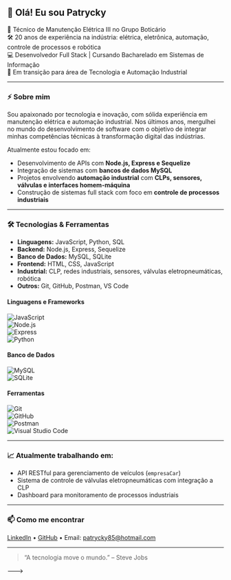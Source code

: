 ## 👋 Olá! Eu sou Patrycky 

🎯 Técnico de Manutenção Elétrica III no Grupo Boticário  
🛠️ 20 anos de experiência na indústria: elétrica, eletrônica, automação, controle de processos e robótica  
💻 Desenvolvedor Full Stack | Cursando Bacharelado em Sistemas de Informação  
🚀 Em transição para área de Tecnologia e Automação Industrial  

---

### ⚡ Sobre mim

Sou apaixonado por tecnologia e inovação, com sólida experiência em manutenção elétrica e automação industrial. Nos últimos anos, mergulhei no mundo do desenvolvimento de software com o objetivo de integrar minhas competências técnicas à transformação digital das indústrias.

Atualmente estou focado em:

- Desenvolvimento de APIs com **Node.js, Express e Sequelize**
- Integração de sistemas com **bancos de dados MySQL**
- Projetos envolvendo **automação industrial** com **CLPs, sensores, válvulas e interfaces homem-máquina**
- Construção de sistemas full stack com foco em **controle de processos industriais**

---

### 🛠️ Tecnologias & Ferramentas

- **Linguagens:** JavaScript, Python, SQL
- **Backend:** Node.js, Express, Sequelize  
- **Banco de Dados:** MySQL, SQLite  
- **Frontend:** HTML, CSS, JavaScript  
- **Industrial:** CLP, redes industriais, sensores, válvulas eletropneumáticas, robótica  
- **Outros:** Git, GitHub, Postman, VS Code

#### Linguagens e Frameworks  
![JavaScript](https://img.shields.io/badge/-JavaScript-F7DF1E?style=for-the-badge&logo=javascript&logoColor=black)  
![Node.js](https://img.shields.io/badge/-Node.js-339933?style=for-the-badge&logo=node.js&logoColor=white)  
![Express](https://img.shields.io/badge/-Express.js-000000?style=for-the-badge&logo=express&logoColor=white)  
![Python](https://img.shields.io/badge/-Python-3776AB?style=for-the-badge&logo=python&logoColor=white)  

#### Banco de Dados  
![MySQL](https://img.shields.io/badge/-MySQL-4479A1?style=for-the-badge&logo=mysql&logoColor=white)  
![SQLite](https://img.shields.io/badge/-SQLite-003B57?style=for-the-badge&logo=sqlite&logoColor=white)  

#### Ferramentas  
![Git](https://img.shields.io/badge/-Git-F05032?style=for-the-badge&logo=git&logoColor=white)  
![GitHub](https://img.shields.io/badge/-GitHub-181717?style=for-the-badge&logo=github&logoColor=white)  
![Postman](https://img.shields.io/badge/-Postman-FF6C37?style=for-the-badge&logo=postman&logoColor=white)  
![Visual Studio Code](https://img.shields.io/badge/-VSCode-007ACC?style=for-the-badge&logo=visual-studio-code&logoColor=white)  

---

### 📈 Atualmente trabalhando em:

- API RESTful para gerenciamento de veículos (`empresaCar`)  
- Sistema de controle de válvulas eletropneumáticas com integração a CLP  
- Dashboard para monitoramento de processos industriais

---

### 📫 Como me encontrar

[LinkedIn](www.linkedin.com/in/patrycky-a-1ba904168) • [GitHub](https://github.com/Patrycky) • Email: patrycky85@hotmail.com

---

> “A tecnologia move o mundo.” – Steve Jobs

--->
